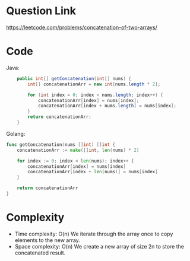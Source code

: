 # Question Link
https://leetcode.com/problems/concatenation-of-two-arrays/

# Code

Java:

```java []
    public int[] getConcatenation(int[] nums) {
        int[] concatenationArr = new int[nums.length * 2];

        for (int index = 0; index < nums.length; index++) {
            concatenationArr[index] = nums[index];
            concatenationArr[index + nums.length] = nums[index];
        }
        return concatenationArr;
    }
```

Golang:

```go []
func getConcatenation(nums []int) []int {
	concatenationArr := make([]int, len(nums) * 2)

	for index := 0; index < len(nums); index++ {
		concatenationArr[index] = nums[index]
		concatenationArr[index + len(nums)] = nums[index]
	}

	return concatenationArr
}
```

# Complexity

- Time complexity: O(n)
  We iterate through the array once to copy elements to the new array.
- Space complexity: O(n)
  We create a new array of size 2n to store the concatenated result.
